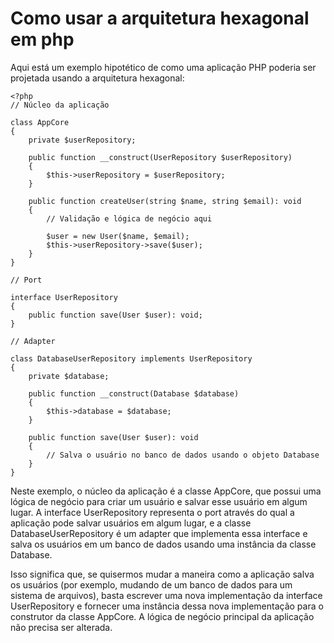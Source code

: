 # Como usar a arquitetura hexagonal em php

Aqui está um exemplo hipotético de como uma aplicação PHP poderia ser projetada usando a arquitetura hexagonal:

```
<?php
// Núcleo da aplicação

class AppCore
{
    private $userRepository;

    public function __construct(UserRepository $userRepository)
    {
        $this->userRepository = $userRepository;
    }

    public function createUser(string $name, string $email): void
    {
        // Validação e lógica de negócio aqui

        $user = new User($name, $email);
        $this->userRepository->save($user);
    }
}

// Port

interface UserRepository
{
    public function save(User $user): void;
}

// Adapter

class DatabaseUserRepository implements UserRepository
{
    private $database;

    public function __construct(Database $database)
    {
        $this->database = $database;
    }

    public function save(User $user): void
    {
        // Salva o usuário no banco de dados usando o objeto Database
    }
}
```

Neste exemplo, o núcleo da aplicação é a classe AppCore, que possui uma lógica de negócio para criar um usuário e salvar esse usuário em algum lugar. A interface UserRepository representa o port através do qual a aplicação pode salvar usuários em algum lugar, e a classe DatabaseUserRepository é um adapter que implementa essa interface e salva os usuários em um banco de dados usando uma instância da classe Database.

Isso significa que, se quisermos mudar a maneira como a aplicação salva os usuários (por exemplo, mudando de um banco de dados para um sistema de arquivos), basta escrever uma nova implementação da interface UserRepository e fornecer uma instância dessa nova implementação para o construtor da classe AppCore. A lógica de negócio principal da aplicação não precisa ser alterada.